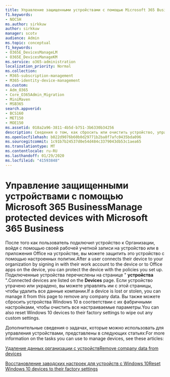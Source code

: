 ```yaml
---
title: Управление защищенными устройствами с помощью Microsoft 365 Business
f1.keywords:
- NOCSH
ms.author: sirkkuw
author: sirkkuw
manager: scotv
audience: Admin
ms.topic: conceptual
f1_keywords:
- O365E_DevicesManageLM
- O365E_DevicesManageKM
ms.service: o365-administration
localization_priority: Normal
ms.collection:
- M365-subscription-management
- M365-identity-device-management
ms.custom:
- Adm_O365
- Core_O365Admin_Migration
- MiniMaven
- MSB365
search.appverid:
- BCS160
- MET150
- MOE150
ms.assetid: 018a2a96-3811-4b5d-b751-3b6330b34256
description: Сведения о том, как сбросить или очистить устройство, управляемое с помощью политик защиты.
ms.openlocfilehash: b022d9076b60b0d29771b2ba8f7afc0435bda096
ms.sourcegitcommit: 1c91b7b24537d0e54d484c3379043db53c1aea65
ms.translationtype: MT
ms.contentlocale: ru-RU
ms.lasthandoff: 01/29/2020
ms.locfileid: "41593848"
---
```

# <a name="manage-protected-devices-with-microsoft-365-business"></a><span data-ttu-id="e2c10-103">Управление защищенными устройствами с помощью Microsoft 365 Business</span><span class="sxs-lookup"><span data-stu-id="e2c10-103">Manage protected devices with Microsoft 365 Business</span></span>

<span data-ttu-id="e2c10-104">После того как пользователь подключил устройство к Организации, войдя с помощью своей рабочей учетной записи на устройство или в приложения Office на устройстве, вы можете защитить это устройство с помощью настроенных политик.</span><span class="sxs-lookup"><span data-stu-id="e2c10-104">After a user connects their device to your organization by signing in with their work account to the device or to Office apps on the device, you can protect the device with the policies you set up.</span></span> <span data-ttu-id="e2c10-105">Подключенные устройства перечислены на странице " **устройства** ".</span><span class="sxs-lookup"><span data-stu-id="e2c10-105">Connected devices are listed on the **Devices** page.</span></span> <span data-ttu-id="e2c10-106">Если устройство утрачено или украдено, вы можете управлять им с этой страницы, чтобы удалить все данные компании.</span><span class="sxs-lookup"><span data-stu-id="e2c10-106">If a device is lost or stolen, you can manage it from this page to remove any company data.</span></span> <span data-ttu-id="e2c10-107">Вы также можете сбросить устройства Windows 10 в соответствии с их фабричными настройками, чтобы очистить все настраиваемые параметры.</span><span class="sxs-lookup"><span data-stu-id="e2c10-107">You can also reset Windows 10 devices to their factory settings to wipe out any custom settings.</span></span> 

<span data-ttu-id="e2c10-108">Дополнительные сведения о задачах, которые можно использовать для управления устройствами, представлены в следующих статьях:</span><span class="sxs-lookup"><span data-stu-id="e2c10-108">For more information on the tasks you can use to manage devices, see these articles:</span></span> 
  
[<span data-ttu-id="e2c10-109">Удаление данных организации с устройств</span><span class="sxs-lookup"><span data-stu-id="e2c10-109">Remove company data from devices</span></span>](remove-company-data.md)
  
[<span data-ttu-id="e2c10-110">Восстановление заводских настроек для устройств с Windows 10</span><span class="sxs-lookup"><span data-stu-id="e2c10-110">Reset Windows 10 devices to their factory settings</span></span>](reset-devices-to-factory-settings.md)
  

